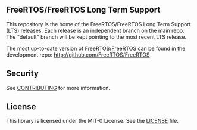 ## FreeRTOS/FreeRTOS Long Term Support

This repository is the home of the FreeRTOS/FreeRTOS Long Term Support (LTS) releases.
Each release is an independent branch on the main repo.  The "default" branch will be kept pointing to the most recent LTS release.

The most up-to-date version of FreeRTOS/FreeRTOS can be found in the development repo: http://github.com/FreeRTOS/FreeRTOS

## Security

See [CONTRIBUTING](CONTRIBUTING.md#security-issue-notifications) for more information.

## License

This library is licensed under the MIT-0 License. See the [LICENSE](LICENSE.md) file.

